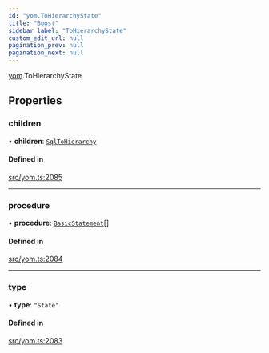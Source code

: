 ```yaml
---
id: "yom.ToHierarchyState"
title: "Boost"
sidebar_label: "ToHierarchyState"
custom_edit_url: null
pagination_prev: null
pagination_next: null
---
```


[yom](../namespaces/yom.md).ToHierarchyState

## Properties

### children

• **children**: [`SqlToHierarchy`](../namespaces/yom.md#sqltohierarchy)

#### Defined in

[src/yom.ts:2085](https://github.com/yolmio/boost/blob/5cada48/src/yom.ts#L2085)

___

### procedure

• **procedure**: [`BasicStatement`](../namespaces/yom.md#basicstatement)[]

#### Defined in

[src/yom.ts:2084](https://github.com/yolmio/boost/blob/5cada48/src/yom.ts#L2084)

___

### type

• **type**: ``"State"``

#### Defined in

[src/yom.ts:2083](https://github.com/yolmio/boost/blob/5cada48/src/yom.ts#L2083)
